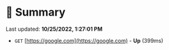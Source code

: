 # 📖 Summary
Last updated: **10/25/2022, 1:27:01 PM**

- `GET` [https://google.com](https://google.com) - **Up** (399ms)
